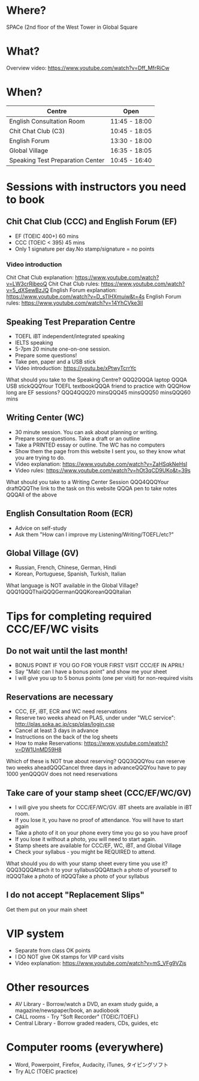 # Where?
SPACe (2nd floor of the West Tower in Global Square

# What?
Overview video: https://www.youtube.com/watch?v=Dff_MfrRiCw

# When?
Centre | Open
------|------
English Consultation Room 	|11:45 - 18:00
Chit Chat Club (C3)	 		|10:45 - 18:05
English Forum 	|13:30 - 18:00
Global Village	|16:35 - 18:05
Speaking Test Preparation Center |10:45 - 16:40


# Sessions with instructors you need to book
## Chit Chat Club (CCC) and English Forum (EF)
* EF (TOEIC 400+) 60 mins
* CCC (TOEIC < 395) 45 mins
* Only 1 signature per day.No stamp/signature = no points
### Video introduction
Chit Chat Club explanation: https://www.youtube.com/watch?v=LW3crRibeoQ
Chit Chat Club rules: https://www.youtube.com/watch?v=5_dXSewBzJQ
English Forum explanation: https://www.youtube.com/watch?v=D_sTlHXmuiw&t=4s
English Forum rules: https://www.youtube.com/watch?v=14YhCVke3lI



## Speaking Test Preparation Centre
* TOEFL iBT independent/integrated speaking
* IELTS speaking
* 5-7pm 20 minute one-on-one session.
* Prepare some questions!
* Take pen, paper and a USB stick
* Video introduction: https://youtu.be/xPtwyTcrrYc


What should you take to the Speaking Centre? QQQ2QQQA laptop QQQA USB stickQQQYour TOEFL textbookQQQA friend to practice with
QQQHow long are EF sessions? QQQ4QQQ20 minsQQQ45 minsQQQ50 minsQQQ60 mins

## Writing Center (WC)
* 30 minute session. You can ask about planning or writing.
* Prepare some questions. Take a draft or an outline
* Take a PRINTED essay or outline. The WC has no computers
* Show them the page from this website I sent you, so they know what you are trying to do.
* Video explanation: https://www.youtube.com/watch?v=ZaHSqkNeHsI
* Video rules: https://www.youtube.com/watch?v=hOt3qCD9UKo&t=39s


What should you take to a Writing Center Session QQQ4QQQYour draftQQQThe link to the task on this website QQQA pen to take notes QQQAll of the above

## English Consultation Room (ECR)
* Advice on self-study
* Ask them "How can I improve my Listening/Writing/TOEFL/etc?"




## Global Village (GV)
* Russian, French, Chinese, German, Hindi
* Korean, Portuguese, Spanish, Turkish, Italian

What language is NOT available in the Global Village? QQQ1QQQThaiQQQGermanQQQKoreanQQQItalian

# Tips for completing required CCC/EF/WC visits
## Do not wait until the last month!
* BONUS POINT IF YOU GO FOR YOUR FIRST VISIT CCC/EF IN APRIL!
* Say "Malc can I have a bonus point" and show me your sheet
* I will give you up to 5 bonus points (one per visit) for non-required visits


## Reservations are necessary
* CCC, EF, iBT, ECR and WC need reservations
* Reserve two weeks ahead on PLAS, under under "WLC service": http://plas.soka.ac.jp/csp/plas/login.csp
* Cancel at least 3 days in advance
* Instructions on the back of the log sheets
* How to make Reservations: https://www.youtube.com/watch?v=DW1UnMD59H8



Which of these is NOT true about reserving? QQQ3QQQYou can reserve two weeks aheadQQQCancel three days in advanceQQQYou have to pay 1000 yenQQQGV does not need reservations

## Take care of your stamp sheet (CCC/EF/WC/GV)
* I will give you sheets for CCC/EF/WC/GV. iBT sheets are available in iBT room.
* If you lose it, you have no proof of attendance. You will have to start again
* Take a photo of it on your phone every time you go so you have proof
* If you lose it without a photo, you will need to start again.
* Stamp sheets are available for CCC/EF, WC, iBT, and Global Village
* Check your syllabus - you might be REQUIRED to attend.

What should you do with your stamp sheet every time you use it? QQQ3QQQAttach it to your syllabusQQQAttach a photo of yourself to itQQQTake a photo of itQQQTake a photo of your syllabus

## I do not accept "Replacement Slips"
Get them put on your main sheet

# VIP system
* Separate from class OK points
* I DO NOT give OK stamps for VIP card visits
* Video explanation: https://www.youtube.com/watch?v=mS_VFg9VZjs

# Other resources
* AV Library - Borrow/watch a DVD, an exam study guide, a magazine/newspaper/book, an audiobook
* CALL rooms - Try "Soft Recorder" (TOEIC/TOEFL)
* Central Library - Borrow graded readers, CDs, guides, etc

# Computer rooms (everywhere)
* Word, Powerpoint, Firefox, Audacity, iTunes, タイピングソフト
* Try ALC (TOEIC practice)



